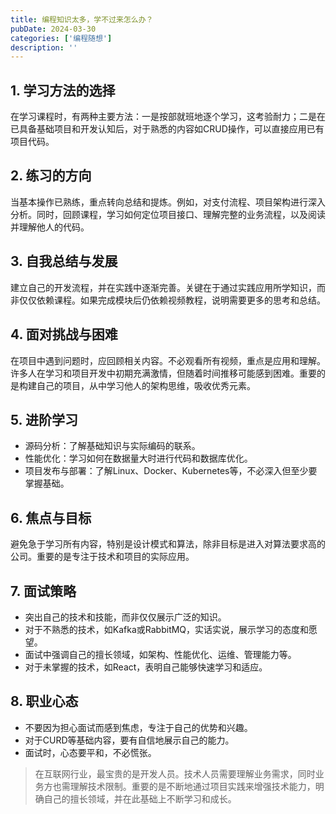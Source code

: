 ```yaml
---
title: 编程知识太多，学不过来怎么办？
pubDate: 2024-03-30
categories: ['编程随想']
description: ''
---
```

## 1. 学习方法的选择

在学习课程时，有两种主要方法：一是按部就班地逐个学习，这考验耐力；二是在已具备基础项目和开发认知后，对于熟悉的内容如CRUD操作，可以直接应用已有项目代码。

## 2. 练习的方向

当基本操作已熟练，重点转向总结和提炼。例如，对支付流程、项目架构进行深入分析。同时，回顾课程，学习如何定位项目接口、理解完整的业务流程，以及阅读并理解他人的代码。

## 3. 自我总结与发展

建立自己的开发流程，并在实践中逐渐完善。关键在于通过实践应用所学知识，而非仅仅依赖课程。如果完成模块后仍依赖视频教程，说明需要更多的思考和总结。

## 4. 面对挑战与困难

在项目中遇到问题时，应回顾相关内容。不必观看所有视频，重点是应用和理解。许多人在学习和项目开发中初期充满激情，但随着时间推移可能感到困难。重要的是构建自己的项目，从中学习他人的架构思维，吸收优秀元素。

## 5. 进阶学习

- 源码分析：了解基础知识与实际编码的联系。
- 性能优化：学习如何在数据量大时进行代码和数据库优化。
- 项目发布与部署：了解Linux、Docker、Kubernetes等，不必深入但至少要掌握基础。

## 6. 焦点与目标

避免急于学习所有内容，特别是设计模式和算法，除非目标是进入对算法要求高的公司。重要的是专注于技术和项目的实际应用。

## 7. 面试策略

- 突出自己的技术和技能，而非仅仅展示广泛的知识。
- 对于不熟悉的技术，如Kafka或RabbitMQ，实话实说，展示学习的态度和愿望。
- 面试中强调自己的擅长领域，如架构、性能优化、运维、管理能力等。
- 对于未掌握的技术，如React，表明自己能够快速学习和适应。

## 8. 职业心态

- 不要因为担心面试而感到焦虑，专注于自己的优势和兴趣。
- 对于CURD等基础内容，要有自信地展示自己的能力。
- 面试时，心态要平和，不必慌张。

> 在互联网行业，最宝贵的是开发人员。技术人员需要理解业务需求，同时业务方也需理解技术限制。重要的是不断地通过项目实践来增强技术能力，明确自己的擅长领域，并在此基础上不断学习和成长。